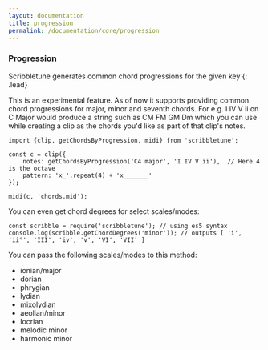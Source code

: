 ```yaml
---
layout: documentation
title: progression
permalink: /documentation/core/progression
---
```


### Progression

Scribbletune generates common chord progressions for the given key
{: .lead}

This is an experimental feature. As of now it supports providing common chord progressions for major, minor and seventh chords. For e.g. I IV V ii on C Major would produce a string such as CM FM GM Dm which you can use while creating a clip as the chords you'd like as part of that clip's notes.

```
import {clip, getChordsByProgression, midi} from 'scribbletune';

const c = clip({
	notes: getChordsByProgression('C4 major', 'I IV V ii'),  // Here 4 is the octave
	pattern: 'x_'.repeat(4) + 'x_______'
});

midi(c, 'chords.mid');
```

You can even get chord degrees for select scales/modes:

```
const scribble = require('scribbletune'); // using es5 syntax
console.log(scribble.getChordDegrees('minor')); // outputs [ 'i', 'ii°', 'III', 'iv', 'v', 'VI', 'VII' ]
```

You can pass the following scales/modes to this method:

- ionian/major
- dorian
- phrygian
- lydian
- mixolydian
- aeolian/minor
- locrian
- melodic minor
- harmonic minor
